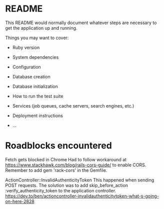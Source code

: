 # README

This README would normally document whatever steps are necessary to get the
application up and running.

Things you may want to cover:

* Ruby version

* System dependencies

* Configuration

* Database creation

* Database initialization

* How to run the test suite

* Services (job queues, cache servers, search engines, etc.)

* Deployment instructions

* ...


# Roadblocks encountered

Fetch gets blocked in Chrome
Had to follow workaround at https://www.stackhawk.com/blog/rails-cors-guide/ to enable CORS. Remember to add gem 'rack-cors' in the Gemfile.

ActionController::InvalidAuthenticityToken
This happened when sending POST requests.
The solution was to add
skip_before_action :verify_authenticity_token
to the application controller.
https://dev.to/ben/actioncontroller-invalidauthenticitytoken-what-s-going-on-here-2828
